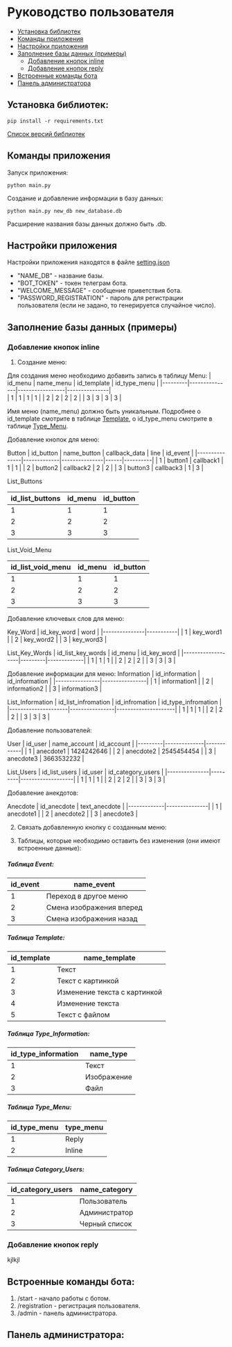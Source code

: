 # Руководство пользователя
* [Установка библиотек](#установка-библиотек)
* [Команды приложения](#команды-приложения)
* [Настройки приложения](#настройки-приложения)
* [Заполнение базы данных (примеры)](#заполнение-базы-данных-примеры)
  * [Добавление кнопок inline](#добавление-кнопок-inline)
  * [Добавление кнопок reply](#добавление-кнопок-reply)
* [Встроенные команды бота](#встроенные-команды-бота)
* [Панель администратора](#панель-администратора) 

## Установка библиотек:
`
pip install -r requirements.txt
`

[Список версий библиотек](../requirements.txt)

## Команды приложения

Запуск приложения:

`
python main.py
`

Создание и добавление информации в базу данных:

`
python main.py new_db new_database.db
`

Расширение названия базы данных должно быть .db.

## Настройки приложения
Настройки приложения находятся в файле [setting.json](../setting.json)
  - "NAME_DB" - название базы.
  - "BOT_TOKEN" - токен телеграм бота.
  - "WELCOME_MESSAGE" - сообщение приветствия бота.
  - "PASSWORD_REGISTRATION" - пароль для регистрации пользователя (если не задано, то генерируется случайное число).
## Заполнение базы данных (примеры)
### Добавление кнопок inline
1. Создание меню:

Для создания меню необходимо добавить запись в таблицу Menu:
| id_menu | name_menu     | id_template     |  id_type_menu | 
|---------|---------------|-----------------|---------------|  
| 1       | 1             | 1               |  1            |
| 2       | 2             | 2               |  2            |
| 3       | 3             | 3               |  3            |

Имя меню (name_menu) должно быть уникальным. Подробнее о id_template смотрите в таблице [Template](#таблица-template), о id_type_menu смотрите в таблице [Type_Menu](#таблица-type_menu).

Добавление кнопок для меню:


 Button
| id_button     | name_button | callback_data | line | id_event |
|---------------|-------------|---------------|------|----------|
| 1             | button1     | callback1     | 1    | 1        |
| 2             | button2     | callback2     | 2    | 2        |
| 3             | button3     | callback3     | 1    | 3        |

List_Buttons

| id_list_buttons | id_menu     | id_button     |
|-----------------|-------------|---------------|
| 1               | 1           | 1             |
| 2               | 2           | 2             |
| 3               | 3           | 3             |


List_Void_Menu

| id_list_void_menu | id_menu     | id_button     |
|-------------------|-------------|---------------|
| 1                 | 1           | 1             |
| 2                 | 2           | 2             |
| 3                 | 3           | 3             |


Добавление ключевых слов для меню:

 Key_Word
| id_key_word   | word      |
|---------------|-----------|
| 1             | key_word1 |
| 2             | key_word2 | 
| 3             | key_word3 |

List_Key_Words
| id_list_key_words | id_menu | id_key_word |
|-------------------|---------|-------------|
| 1                 | 1       | 1           |
| 2                 | 2       | 2           |
| 3                 | 3       | 3           |


Добавление информации для меню:
 Information
| id_information | id_information |
|----------------|----------------|
| 1              | information1   |
| 2              | information2   | 
| 3              | information3   |

List_Information
| id_list_infromation | id_infromation | id_type_infromation |
|---------------------|----------------|---------------------|
| 1                   | 1              | 1                   |
| 2                   | 2              | 2                   |
| 3                   | 3              | 3                   |


Добавление пользователей:

 User
| id_user | name_account | id_account |
|---------|--------------|------------|
| 1       | anecdote1    | 1424242646 |
| 2       | anecdote2    | 2545454454 |
| 3       | anecdote3    | 3663532232 |

List_Users
| id_list_users | id_user | id_category_users |
|---------------|---------|-------------------|
| 1             | 1       | 1                 |
| 2             | 2       | 2                 |
| 3             | 3       | 3                 |

Добавление анекдотов:

 Anecdote
| id_anecdote | text_anecdote |
|-------------|---------------|
| 1           | anecdote1     |
| 2           | anecdote2     | 
| 3           | anecdote3     |

2. Связать добавленную кнопку с созданным меню:

3. Таблицы, которые необходимо оставить без изменения (они имеют встроенные данные):
   
 ##### Таблица Event:
 | id_event | name_event               |  
 |----------|--------------------------|
 | 1        | Переход в другое меню    |
 | 2        | Смена изображения вперед |
 | 3        | Смена изображения назад  | 

 ##### Таблица Template:
 | id_template | name_template                |  
 |-------------|------------------------------|
 | 1           | Текст                        |
 | 2           | Текст с картинкой            |
 | 3           | Изменение текста с картинкой | 
 | 4           | Изменение текста             |
 | 5           | Текст с файлом               | 
 
 ##### Таблица Type_Information:
 | id_type_information | name_type   |  
 |---------------------|-------------|
 | 1                   | Текст       |
 | 2                   | Изображение |
 | 3                   | Файл        | 

 ##### Таблица Type_Menu:
 | id_type_menu | type_menu  |  
 |--------------|------------|
 | 1            | Reply      |
 | 2            | Inline     |

 ##### Таблица Category_Users:
 | id_category_users | name_category |  
 |-------------------|---------------|
 | 1                 | Пользователь  |
 | 2                 | Администратор |
 | 3                 | Черный список | 

### Добавление кнопок reply
kjlkjl

## Встроенные команды бота:
 1. /start - начало работы с ботом.
 2. /registration - регистрация пользователя.
 3. /admin - панель администратора.

## Панель администратора:





